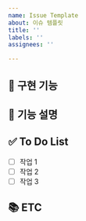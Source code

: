 ```yaml
---
name: Issue Template
about: 이슈 템플릿
title: ''
labels: ''
assignees: ''

---
```


## 🚀 구현 기능

## 📝 기능 설명 

## ✅ To Do List
- [ ] 작업 1
- [ ] 작업 2
- [ ] 작업 3

## 📚 ETC